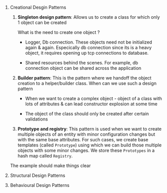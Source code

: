 1. Creational Desgin Patterns

    1. **Singleton design pattern**: Allows us to create a class for which only 1 object can be created

        What is the need to create one object ?

        - Logger, Db connection. These objects need not be initialized again & again. Especically db connection since its is a heavy object, it requires opening up tcp connections to database. 

        - Shared resources behind the scenes. For example, db connection object can be shared across the application

    2. **Builder pattern**: This is the pattern where we handoff the object creation to a helper/builder class. When can we use such a design pattern
        - When we want to create a complex object - object of a class with lots of attributes & can lead constructor explosion at some time

        - The object of the class should only be created after certain validations

    3. **Prototype and registry**: This pattern is used when we want to create multiple objects of an entity with minor configuration changes but with the same base attributes. For such cases, we create base templates (called `Prototype`) using which we can build those multiple objects with some minor changes. We store these `Prototypes` in a hash map called `Registry`.

    The example should make things clear

2. Structural Design Patterns

3. Behavioural Design Patterns